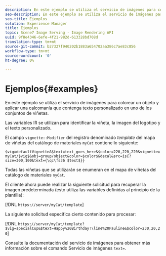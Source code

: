 ```yaml
---
description: En este ejemplo se utiliza el servicio de imágenes para colorear un objeto y aplicar una calcomanía que contenga texto personalizado en uno de los conjuntos de viñetas.
seo-description: En este ejemplo se utiliza el servicio de imágenes para colorear un objeto y aplicar una calcomanía que contenga texto personalizado en uno de los conjuntos de viñetas.
seo-title: Ejemplos
solution: Experience Manager
title: Ejemplos
topic: Scene7 Image Serving - Image Rendering API
uuid: 9f8e4346-6efe-4f21-982d-613328bd708d
translation-type: tm+mt
source-git-commit: b27327f940202b1883a654702aa386c7ae83c856
workflow-type: tm+mt
source-wordcount: '0'
ht-degree: 0%

---
```



# Ejemplos{#examples}

En este ejemplo se utiliza el servicio de imágenes para colorear un objeto y aplicar una calcomanía que contenga texto personalizado en uno de los conjuntos de viñetas.

Las variables IR se utilizan para identificar la viñeta, la imagen del logotipo y el texto personalizado.

El campo `vignette::Modifier` del registro denominado *template* del mapa de viñetas del catálogo de materiales `myCat` contiene lo siguiente:

`$vig=defaultVignette&$text=text_goes_here&$color=220,220,220&vignette=myCat/$vig$&obj=group/object&color=$color$&decal&src=is{?size=300,100&text={\qc\fs36 $text$}}`

Todas las viñetas que se utilizarán se enumeran en el mapa de viñetas del catálogo de materiales `myCat`.

El cliente ahora puede realizar la siguiente solicitud para recuperar la imagen predeterminada (esto utiliza las variables definidas al principio de la plantilla):

[!DNL `https://server/myCat/template`]

La siguiente solicitud especifica cierto contenido para procesar:

[!DNL `https://server/myCat/template?$vig=specialCup&$text=Happy%20Birthday!\line%20Pauline&$color=230,20,20`]

Consulte la documentación del servicio de imágenes para obtener más información sobre el comando Servicio de imágenes `text=`.
